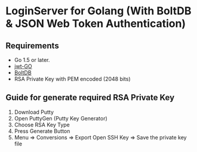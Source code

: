 LoginServer for Golang (With BoltDB & JSON Web Token Authentication)
==================================


## Requirements
- Go 1.5 or later.
- [jwt-GO]
- [BoltDB]
- RSA Private Key with PEM encoded (2048 bits)

## Guide for generate required RSA Private Key
1. Download Putty
2. Open PuttyGen (Putty Key Generator)
3. Choose RSA Key Type
4. Press Generate Button
5. Menu => Conversions => Export Open SSH Key => Save the private key file

[jwt-GO]: https://github.com/dgrijalva/jwt-go
[BoltDB]: https://github.com/boltdb/bolt